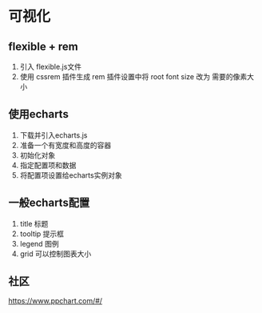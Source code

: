 # 可视化

## flexible + rem
1. 引入 flexible.js文件
2. 使用 cssrem 插件生成 rem
插件设置中将 root font size 改为 需要的像素大小

## 使用echarts
1. 下载并引入echarts.js
2. 准备一个有宽度和高度的容器
3. 初始化对象
4. 指定配置项和数据
5. 将配置项设置给echarts实例对象

## 一般echarts配置
1. title 标题
2. tooltip 提示框
3. legend 图例
4. grid 可以控制图表大小

## 社区
https://www.ppchart.com/#/